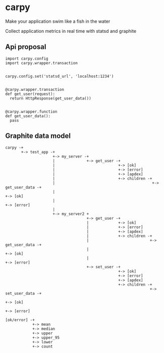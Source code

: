 carpy
=====

Make your application swim like a fish in the water

Collect application metrics in real time with statsd and graphite


Api proposal
------------

    import carpy.config
    import carpy.wrapper.transaction
  
  
    carpy.config.set('statsd_url', 'localhost:1234')
  
  
    @carpy.wrapper.transaction
    def get_user(request):
      return HttpResponse(get_user_data())
  
    
    @carpy.wrapper.function
    def get_user_data():
      pass



Graphite data model
-------------------

    carpy -+
           +-> test_app -+
                         +-> my_server -+
                         |              +-> get_user -+
                         |                            +-> [ok]
                         |                            +-> [error]
                         |                            +-> [apdex]
                         |                            +-> children -+
                         |                                           +-> get_user_data -+
                         |                                                              +-> [ok]
                         |                                                              +-> [error]
                         |
                         +-> my_server2 +
                                        +-> get_user -+
                                        |             +-> [ok]
                                        |             +-> [error]
                                        |             +-> [apdex]
                                        |             +-> children -+
                                        |                           +-> get_user_data -+
                                        |                                              +-> [ok]
                                        |                                              +-> [error]
                                        +-> set_user -+
                                                      +-> [ok]
                                                      +-> [error]
                                                      +-> [apdex]
                                                      +-> children -+
                                                                    +-> set_user_data -+
                                                                                       +-> [ok]
                                                                                       +-> [error]

    [ok/error] -+
                +-> mean
                +-> median
                +-> upper
                +-> upper_95
                +-> lower
                +-> count
          
          
